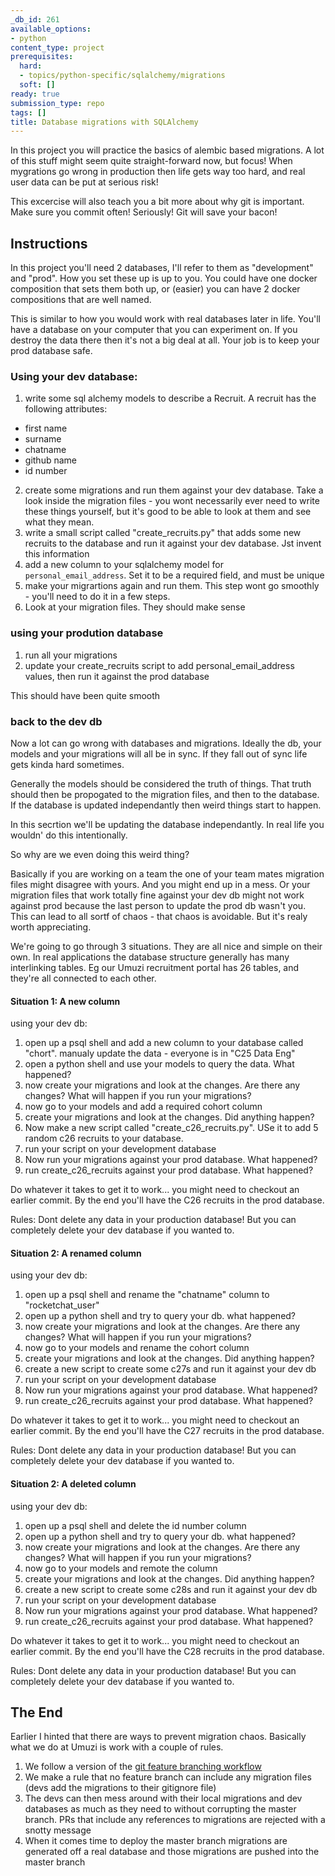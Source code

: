 ```yaml
---
_db_id: 261
available_options:
- python
content_type: project
prerequisites:
  hard:
  - topics/python-specific/sqlalchemy/migrations
  soft: []
ready: true
submission_type: repo
tags: []
title: Database migrations with SQLAlchemy
---
```


In this project you will practice the basics of alembic based migrations. A lot of this stuff might seem quite straight-forward now, but focus! When mygrations go wrong in production then life gets way too hard, and real user data can be put at serious risk!

This excercise will also teach you a bit more about why git is important. Make sure you commit often! Seriously! Git will save your bacon!

## Instructions

In this project you'll need 2 databases, I'll refer to them as "development" and "prod". How you set these up is up to you. You could have one docker composition that sets them both up, or (easier) you can have 2 docker compositions that are well named.

This is similar to how you would work with real databases later in life. You'll have a database on your computer that you can experiment on. If you destroy the data there then it's not a big deal at all. Your job is to keep your prod database safe.

### Using your dev database:

1. write some sql alchemy models to describe a Recruit. A recruit has the following attributes:

- first name
- surname
- chatname
- github name
- id number

2. create some migrations and run them against your dev database. Take a look inside the migration files - you wont necessarily ever need to write these things yourself, but it's good to be able to look at them and see what they mean.
3. write a small script called "create_recruits.py" that adds some new recruits to the database and run it against your dev database. Jst invent this information
4. add a new column to your sqlalchemy model for `personal_email_address`. Set it to be a required field, and must be unique
5. make your migrartions again and run them. This step wont go smoothly - you'll need to do it in a few steps.
6. Look at your migration files. They should make sense

### using your prodution database

1. run all your migrations
2. update your create_recruits script to add personal_email_address values, then run it against the prod database

This should have been quite smooth

### back to the dev db

Now a lot can go wrong with databases and migrations. Ideally the db, your models and your migrations will all be in sync. If they fall out of sync life gets kinda hard sometimes.

Generally the models should be considered the truth of things. That truth should then be propogated to the migration files, and then to the database. If the database is updated independantly then weird things start to happen.

In this secrtion we'll be updating the database independantly. In real life you wouldn' do this intentionally.

So why are we even doing this weird thing?

Basically if you are working on a team the one of your team mates migration files might disagree with yours. And you might end up in a mess. Or your migration files that work totally fine against your dev db might not work against prod because the last person to update the prod db wasn't you. This can lead to all sortf of chaos - that chaos is avoidable. But it's realy worth appreciating.

We're going to go through 3 situations. They are all nice and simple on their own. In real applications the database structure generally has many interlinking tables. Eg our Umuzi recruitment portal has 26 tables, and they're all connected to each other.

#### Situation 1: A new column

using your dev db:

1. open up a psql shell and add a new column to your database called "chort". manualy update the data - everyone is in "C25 Data Eng"
2. open a python shell and use your models to query the data. What happened?
3. now create your migrations and look at the changes. Are there any changes? What will happen if you run your migrations?
4. now go to your models and add a required cohort column
5. create your migrations and look at the changes. Did anything happen?
6. Now make a new script called "create_c26_recruits.py". USe it to add 5 random c26 recruits to your database.
7. run your script on your development database
8. Now run your migrations against your prod database. What happened?
9. run create_c26_recruits against your prod database. What happened?

Do whatever it takes to get it to work... you might need to checkout an earlier commit. By the end you'll have the C26 recruits in the prod database.

Rules: Dont delete any data in your production database! But you can completely delete your dev database if you wanted to.

#### Situation 2: A renamed column

using your dev db:

1. open up a psql shell and rename the "chatname" column to "rocketchat_user"
2. open up a python shell and try to query your db. what happened?
3. now create your migrations and look at the changes. Are there any changes? What will happen if you run your migrations?
4. now go to your models and rename the cohort column
5. create your migrations and look at the changes. Did anything happen?
6. create a new script to create some c27s and run it against your dev db
7. run your script on your development database
8. Now run your migrations against your prod database. What happened?
9. run create_c26_recruits against your prod database. What happened?

Do whatever it takes to get it to work... you might need to checkout an earlier commit. By the end you'll have the C27 recruits in the prod database.

Rules: Dont delete any data in your production database! But you can completely delete your dev database if you wanted to.

#### Situation 2: A deleted column

using your dev db:

1. open up a psql shell and delete the id number column
2. open up a python shell and try to query your db. what happened?
3. now create your migrations and look at the changes. Are there any changes? What will happen if you run your migrations?
4. now go to your models and remote the column
5. create your migrations and look at the changes. Did anything happen?
6. create a new script to create some c28s and run it against your dev db
7. run your script on your development database
8. Now run your migrations against your prod database. What happened?
9. run create_c26_recruits against your prod database. What happened?

Do whatever it takes to get it to work... you might need to checkout an earlier commit. By the end you'll have the C28 recruits in the prod database.

Rules: Dont delete any data in your production database! But you can completely delete your dev database if you wanted to.

## The End

Earlier I hinted that there are ways to prevent migration chaos. Basically what we do at Umuzi is work with a couple of rules.

1. We follow a version of the [git feature branching workflow](https://www.atlassian.com/git/tutorials/comparing-workflows/feature-branch-workflow)
2. We make a rule that no feature branch can include any migration files (devs add the migrations to their gitignore file)
3. The devs can then mess around with their local migrations and dev databases as much as they need to without corrupting the master branch. PRs that include any references to migrations are rejected with a snotty message
4. When it comes time to deploy the master branch migrations are generated off a real database and those migrations are pushed into the master branch